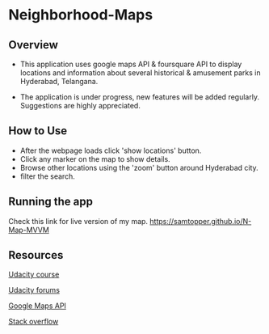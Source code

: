 # Neighborhood-Maps

## Overview

* This application uses google maps API & foursquare API to display locations and information about several historical & amusement parks in Hyderabad, Telangana.

* The application is under progress, new features will be added regularly. Suggestions are highly appreciated.

## How to Use

* After the webpage loads click 'show locations' button.
* Click any marker on the map to show details.
* Browse other locations using the 'zoom' button around Hyderabad city.
* filter the search.


## Running the app

Check this link for live version of my map. https://samtopper.github.io/N-Map-MVVM

## Resources

[Udacity course](https://www.udacity.com/course/google-maps-apis--ud864)

[Udacity forums](https://discussions.udacity.com/c/nd001-neighborhood-map-project/neighborhood-map-project)

[Google Maps API](https://developers.google.com/maps/documentation/javascript/)

[Stack overflow](http://stackoverflow.com/)
